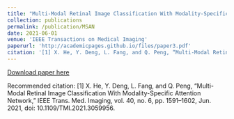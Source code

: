 ```yaml
---
title: "Multi-Modal Retinal Image Classification With Modality-Specific Attention Network"
collection: publications
permalink: /publication/MSAN
date: 2021-06-01
venue: 'IEEE Transactions on Medical Imaging'
paperurl: 'http://academicpages.github.io/files/paper3.pdf'
citation: '[1] X. He, Y. Deng, L. Fang, and Q. Peng, “Multi-Modal Retinal Image Classification With Modality-Specific Attention Network,” IEEE Trans. Med. Imaging, vol. 40, no. 6, pp. 1591–1602, Jun. 2021, doi: 10.1109/TMI.2021.3059956.'
---
```

[Download paper here](http://academicpages.github.io/files/paper3.pdf)

Recommended citation: [1] X. He, Y. Deng, L. Fang, and Q. Peng, “Multi-Modal Retinal Image Classification With Modality-Specific Attention Network,” IEEE Trans. Med. Imaging, vol. 40, no. 6, pp. 1591–1602, Jun. 2021, doi: 10.1109/TMI.2021.3059956.
